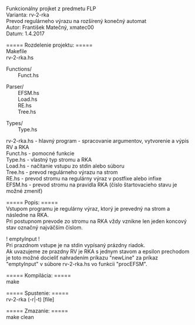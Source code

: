 Funkcionálny projket z predmetu FLP <br />
Varianta: rv-2-rka <br />
Prevod regulárneho výrazu na rozšírený konečný automat <br />
Autor: František Matečný, xmatec00 <br />
Datum: 1.4.2017

===== Rozdelenie projektu: ===== <br />
Makefile <br />
rv-2-rka.hs

Functions/ <br />
&emsp;&emsp; Funct.hs
	
Parser/ <br />
&emsp;&emsp; EFSM.hs <br />
&emsp;&emsp; Load.hs <br />
&emsp;&emsp; RE.hs <br />
&emsp;&emsp; Tree.hs
	
Types/ <br />
&emsp;&emsp; Type.hs	

rv-2-rka.hs - hlavný program - spracovanie argumentov, vytvorenie a výpis RV a RKA <br />
Funct.hs	- pomocné funkcie <br />
Type.hs  	- vlastný typ stromu a RKA <br />
Load.hs  	- načítanie vstupu zo stdin alebo súboru <br />
Tree.hs		- prevod regulárneho výrazu na strom <br />
RE.hs		- prevod stromu na regulárny výraz v postfixe alebo infixe <br />
EFSM.hs  	- prevod stromu na pravidla RKA (číslo štartovacieho stavu je možné zmeniť)


===== Popis: ===== <br />
Vstupom programu je regulárny výraz, ktorý je prevedný na strom a následne na RKA. <br />
Pri postupnom prevode zo stromu na RKA vždy vznikne len jeden koncový stav označný najväčším číslom.

! emptyInput ! <br />
Pri prazdnom vstupe je na stdin vypísaný prázdny riadok. <br />
Ak uvazujeme ze prazdny RV je RKA s jednym stavom a epsilon prechodom je toto možné docieliť nahradením príkazu
"newLine" za príkaz "emptyInput" v súbore rv-2-rka.hs vo funkcii "procEFSM".


===== Kompilácia: ===== <br />
make

===== Spustenie: ===== <br />
rv-2-rka (-r|-t) [file]

===== Zmazanie: ===== <br />
make clean
